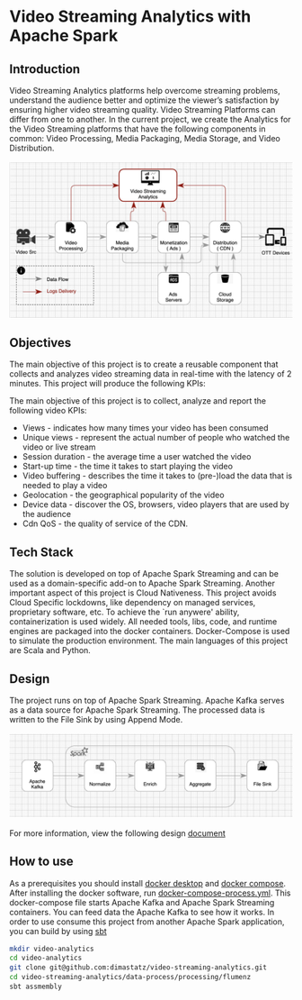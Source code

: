 # Video Streaming Analytics with Apache Spark

## Introduction
Video Streaming Analytics platforms help overcome streaming problems, understand the audience better and optimize the viewer’s satisfaction by ensuring higher video streaming quality. 
Video Streaming Platforms can differ from one to another. In the current project, we create the Analytics for the Video Streaming platforms that have the following components in common: Video Processing, Media Packaging, Media Storage, and Video Distribution.  
<br/>
![alt text](https://github.com/dimastatz/video-streaming-analytics/blob/main/docs/chart-video-streaming.png)
<br/>  

## Objectives
The main objective of this project is to create a reusable component that collects and analyzes video streaming data in real-time with the latency of 2 minutes. This project will produce the following KPIs:

The main objective of this project is to collect, analyze and report the following video KPIs:
  - Views - indicates how many times your video has been consumed
  - Unique views - represent the actual number of people who watched the video or live stream
  - Session duration - the average time a user watched the video
  - Start-up time - the time it takes to start playing the video
  - Video buffering - describes the time it takes to (pre-)load the data that is needed to play a video
  - Geolocation - the geographical popularity of the video
  - Device data - discover the OS, browsers, video players that are used by the audience 
  - Cdn QoS - the quality of service of the CDN.


## Tech Stack
The solution is developed on top of Apache Spark Streaming and can be used as a domain-specific add-on to Apache Spark Streaming.
Another important aspect of this project is Cloud Nativeness. This project avoids Cloud Specific lockdowns, like dependency on managed services, proprietary software, etc. To achieve the `run anywere' ability, containerization is used widely. All needed tools, libs, code, and runtime engines are packaged into the docker containers. Docker-Compose is used to simulate the production environment.
The main languages of this project are Scala and Python.

## Design
The project runs on top of Apache Spark Streaming. Apache Kafka serves as a data source for Apache Spark Streaming. The processed data is written to the File Sink by using Append Mode.  
<br/>
![alt text](https://github.com/dimastatz/video-streaming-analytics/blob/0ec45b4eb3200fd7edbb32c5d09a538f863dce3b/docs/chart-spark-app.png)
<br/>  
For more information, view the following design [document](https://github.com/dimastatz/video-streaming-analytics/blob/702cebabc397bd66794f864005f2faac85a49958/docs/design/video-analytics-design.md)


## How to use
As a prerequisites you should install [docker desktop](https://docs.docker.com/desktop/) and [docker compose](https://docs.docker.com/compose/). After installing the docker software, run 
[docker-compose-process.yml](https://github.com/dimastatz/video-streaming-analytics/blob/946d90a124a4e8b8078dca347abb109ded971eef/docker-compose-process.yml). This docker-compose file starts Apache Kafka and Apache Spark Streaming containers. You can feed data the Apache Kafka to see how it works.
In order to use consume this project from another Apache Spark application, you can build by using [sbt](https://www.scala-sbt.org/)

```bash
mkdir video-analytics
cd video-analytics
git clone git@github.com:dimastatz/video-streaming-analytics.git
cd video-streaming-analytics/data-process/processing/flumenz
sbt assmembly
```




